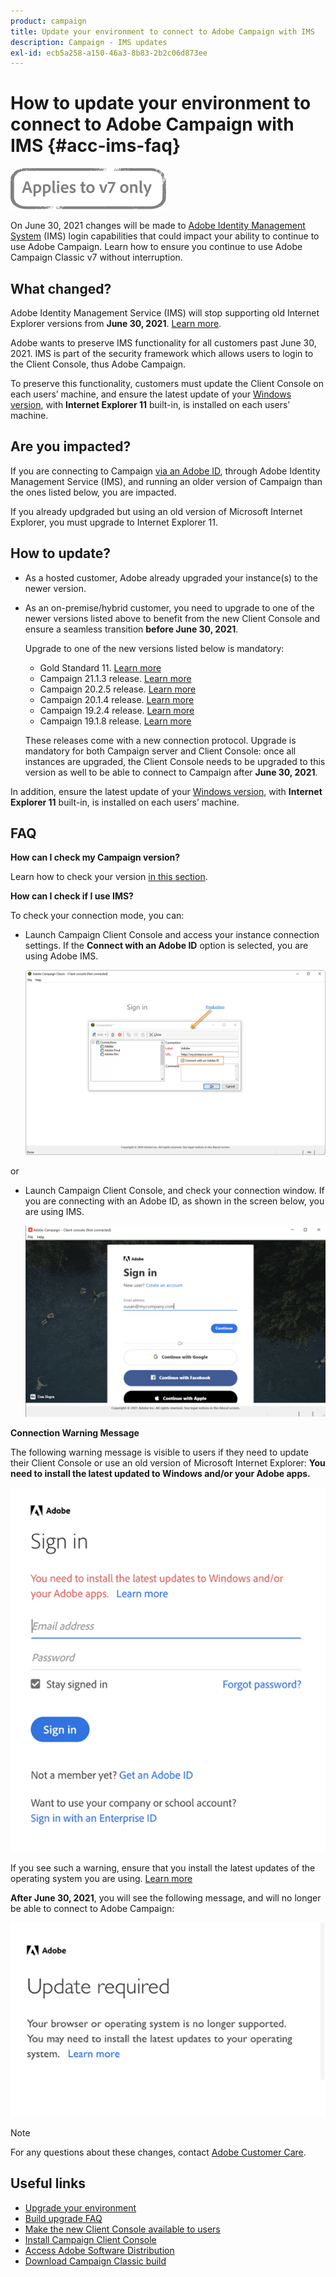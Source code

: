 ```yaml
---
product: campaign
title: Update your environment to connect to Adobe Campaign with IMS
description: Campaign - IMS updates
exl-id: ecb5a258-a150-46a3-8b83-2b2c06d873ee
---
```

# How to update your environment to connect to Adobe Campaign with IMS {#acc-ims-faq}

![](../../assets/v7-only.svg)
 
On June 30, 2021 changes will be made to [Adobe Identity Management System](https://helpx.adobe.com/enterprise/using/identity.html) (IMS) login capabilities that could impact your ability to continue to use Adobe Campaign. Learn how to ensure you continue to use Adobe Campaign Classic v7 without interruption. 

## What changed?

Adobe Identity Management Service (IMS) will stop supporting old Internet Explorer versions from **June 30, 2021**. [Learn more](https://helpx.adobe.com/x-productkb/global/update-operating-system-and-browser.html). 

Adobe wants to preserve IMS functionality for all customers past June 30, 2021. IMS is part of the security framework which allows users to login to the Client Console, thus Adobe Campaign. 

To preserve this functionality, customers must update the Client Console on each users’ machine, and ensure the latest update of your [Windows version](../../rn/using/compatibility-matrix.md#ClientConsoleoperatingsystems), with **Internet Explorer 11** built-in, is installed on each users’ machine. 

## Are you impacted?

If you are connecting to Campaign [via an Adobe ID](../../integrations/using/about-adobe-id.md), through Adobe Identity Management Service (IMS), and running an older version of Campaign than the ones listed below, you are impacted.

If you already updgraded but using an old version of Microsoft Internet Explorer, you must upgrade to Internet Explorer 11.

## How to update?

* As a hosted customer, Adobe already upgraded your instance(s) to the newer version.

* As an on-premise/hybrid customer, you need to upgrade to one of the newer versions listed above to benefit from the new Client Console and ensure a seamless transition **before June 30, 2021**.

    Upgrade to one of the new versions listed below is mandatory:

    * Gold Standard 11. [Learn more](../../rn/using/gold-standard.md)
    * Campaign 21.1.3 release. [Learn more](../../rn/using/latest-release.md)
    * Campaign 20.2.5 release. [Learn more](../../rn/using/release--20-2.md)
    * Campaign 20.1.4 release. [Learn more](../../rn/using/release--20-1.md)
    * Campaign 19.2.4 release. [Learn more](../../rn/using/release--19-2.md)
    * Campaign 19.1.8 release. [Learn more](../../rn/using/release--19-1.md)

    These releases come with a new connection protocol. Upgrade is mandatory for both Campaign server and Client Console: once all instances are upgraded, the Client Console needs to be upgraded to this version as well to be able to connect to Campaign after **June 30, 2021**.

In addition, ensure the latest update of your [Windows version](../../rn/using/compatibility-matrix.md#ClientConsoleoperatingsystems), with **Internet Explorer 11** built-in, is installed on each users’ machine. 

## FAQ

**How can I check my Campaign version?**

Learn how to check your version [in this section](../../platform/using/launching-adobe-campaign.md#getting-your-campaign-version).


**How can I check if I use IMS?** 

To check your connection mode, you can:

* Launch Campaign Client Console and access your instance connection settings. If the **Connect with an Adobe ID** option is selected, you are using Adobe IMS.

    ![](../../integrations/using/assets/ims_1.png)

or

* Launch Campaign Client Console, and check your connection window. If you are connecting with an Adobe ID, as shown in the screen below, you are using IMS.

    ![](../../integrations/using/assets/adobeID.png)
    
**Connection Warning Message**

The following warning message is visible to users if they need to update their Client Console or use an old version of Microsoft Internet Explorer: **You need to install the latest updated to Windows and/or your Adobe apps.**

![](../../integrations/using/assets/do-not-localize/errorMsg.png)

If you see such a warning, ensure that you install the latest updates of the operating system you are using. [Learn more](https://helpx.adobe.com/x-productkb/global/update-operating-system-and-browser.html)

**After June 30, 2021**, you will see the following message, and will no longer be able to connect to Adobe Campaign:

![](../../integrations/using/assets/do-not-localize/errorUpdateReq.png)

>[!NOTE]
>
>For any questions about these changes, contact [Adobe Customer Care](https://helpx.adobe.com/enterprise/admin-guide.html/enterprise/using/support-for-experience-cloud.ug.html).
>

## Useful links

* [Upgrade your environment](../../production/using/build-upgrade.md)
* [Build upgrade FAQ](../../platform/using/faq-build-upgrade.md)
* [Make the new Client Console available to users](../../installation/using/client-console-availability-for-windows.md)
* [Install Campaign Client Console](../../installation/using/installing-the-client-console.md)
* [Access Adobe Software Distribution](https://experienceleague.adobe.com/docs/experience-cloud/software-distribution/home.html?lang=en)
* [Download Campaign Classic build](https://experience.adobe.com/#/downloads/content/software-distribution/en/campaign.html)
